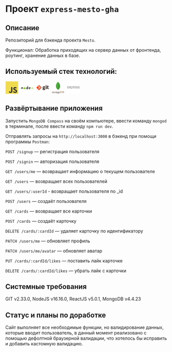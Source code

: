 # Проект `express-mesto-gha`

## Описание

Репозиторий для бэкенда проекта `Mesto`.

Функционал: Обработка приходящих на сервер данных от фронтенда, роутинг, хранение данных в базе.

## Используемый стек технологий: 
<div>
  <img src="https://github.com/devicons/devicon/blob/master/icons/javascript/javascript-original.svg" title="JavaScript" alt="JavaScript" width="40" height="40"/>&nbsp;
  <img src="https://github.com/devicons/devicon/blob/master/icons/nodejs/nodejs-original-wordmark.svg" title="NodeJS" alt="NodeJS" width="40" height="40"/>&nbsp;
  <img src="https://github.com/devicons/devicon/blob/master/icons/git/git-original-wordmark.svg" title="Git" alt="Git" width="40" height="40"/>&nbsp;
  <img src="https://github.com/devicons/devicon/blob/master/icons/mongodb/mongodb-original-wordmark.svg" title="mongodb" alt="mongodb" width="40" height="40"/>&nbsp;
  <img src="https://github.com/devicons/devicon/blob/master/icons/express/express-original-wordmark.svg" title="express" alt="express" width="40" height="40"/>&nbsp;
</div>

## Развёртывание приложения

Запустить `MongoDB Compass` на своём компьютере, ввести команду `mongod` в терминале, после ввести команду `npm run dev`. 

Отправлять запросы на `http://localhost:3000` в бэкенд при помощи программы `Postman`:

`POST /signup` — регистрация пользователя

`POST /signin` — авторизация пользователя

`GET /users/me` — возвращает информацию о текущем пользователе

`GET /users` — возвращает всех пользователей

`GET /users/:userId` - возвращает пользователя по _id

`POST /users` — создаёт пользователя 

`GET /cards` — возвращает все карточки

`POST /cards` — создаёт карточку

`DELETE /cards/:cardId` — удаляет карточку по идентификатору 

`PATCH /users/me` — обновляет профиль

`PATCH /users/me/avatar` — обновляет аватар

`PUT /cards/:cardId/likes` — поставить лайк карточке

`DELETE /cards/:cardId/likes` — убрать лайк с карточки


## Системные требования

GIT v2.33.0, NodeJS v16.16.0, ReactJS v5.0.1, MongoDB v4.4.23

## Статус и планы по доработке

Сайт выполняет все необходимые функции, но валидирование данных, которые вводит пользователь, в данный момент реализовано с помощью дефолтной браузерной валидации, что хотелось бы исправить и добавить кастомную валидацию.
